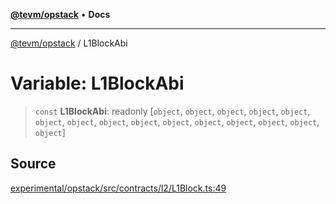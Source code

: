 [**@tevm/opstack**](../README.md) • **Docs**

***

[@tevm/opstack](../globals.md) / L1BlockAbi

# Variable: L1BlockAbi

> `const` **L1BlockAbi**: readonly [`object`, `object`, `object`, `object`, `object`, `object`, `object`, `object`, `object`, `object`, `object`, `object`, `object`, `object`, `object`]

## Source

[experimental/opstack/src/contracts/l2/L1Block.ts:49](https://github.com/evmts/tevm-monorepo/blob/main/experimental/opstack/src/contracts/l2/L1Block.ts#L49)

